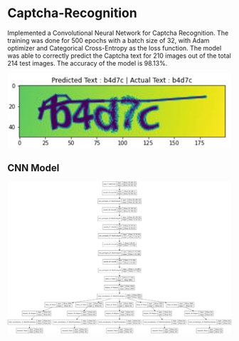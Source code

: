 # Captcha-Recognition

Implemented a Convolutional Neural Network for Captcha Recognition. The training was done for 500 epochs with a batch size of 32, with Adam optimizer and Categorical Cross-Entropy as the loss function. The model was able to correctly predict the Captcha text for 210 images out of the total 214 test images. The accuracy of the model is 98.13%.

![Result](https://github.com/IronVenom/Captcha-Recognition/blob/main/predictactual.png)

## CNN Model

![CNN Model](https://github.com/IronVenom/Captcha-Recognition/blob/main/model.png)
